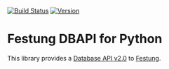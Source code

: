 [![Build Status](https://travis-ci.org/figome/python-festung.svg?branch=master)][build status]
[![Version](https://img.shields.io/pypi/v/festung.svg?style=flat-square)][version]

Festung DBAPI for Python
========================

This library provides a [Database API v2.0] to [Festung].

[build status]: https://travis-ci.org/figome/python-festung
[version]: https://pypi.python.org/pypi/festung
[Database API v2.0]: https://www.python.org/dev/peps/pep-0249/
[Festung]: https://github.com/figome/festung
